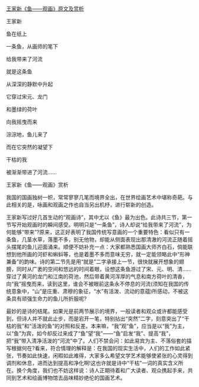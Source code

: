 [王家新《鱼——观画》原文及赏析](https://www.vrrw.net/wx/10750.html)

王家新

鱼在纸上

一条鱼，从画师的笔下

给我带来了河流



就是这条鱼

从深深的静默中升起

它穿过宋元、龙门

和墨绿的荷叶

向我摇曳而来

淙淙地，鱼儿来了

而在它突然的凝望下

干枯的我

被渐渐带进了河流……



王家新《鱼——观画》赏析

我国的国画独树一帜，常常寥寥几笔而境界全出，在世界绘画艺术中堪称奇葩。与此相关的是，咏画和观画之作也自当另出机杼，进行崭新的创造。

王家新写过好几首生动的“观画诗”，其中尤以《鱼》最为出色。此诗共三节，第一节写开始观画时的瞬间感受。明明只是“一条鱼”，诗人却说“给我带来了河流”，为何能够“带来”?原来，这正好表明了我国传统写意画的一个重要特色：看似只有一条鱼，几茎水草，落墨不多，别无他物，却能从侧面表现出那清澈的河流正随着摇头摆尾的鱼儿迎面涌来。顺便不妨补充一点：大家都熟悉国画大师齐白石，倘能联想到他所画的河虾和蝌蚪等，也是着墨不多而意味无穷，就一定能领略此中“形神兼备”的韵味。诗的第二节先是用“就是”二字承接上一节，很快就展开想象的翅膀，同时从广袤的空间和悠远的时间着眼，设想这条鱼游过了宋、元、明、清……穿过了黄河的龙门和江南的荷池，然后带着黄河浑厚的气息和南方荷叶的清香，向“我”摇曳而来，读到这里，谁会不被眼前这条永不停息的河流(须知在我国的传统意象中，“山”是庄重、肃穆的象征，“水”有活泼、流动的意蕴)所感动，不被这条具有顽强生命力的鱼儿所折服呢?

最妙的是诗的结尾。如果光是前两节展示的境界，一般读者和观众或许都能感受到，但诗人并不就此止步，而是宕开一笔，特别拈出“突然”二字，刻意突出了“干枯的我”和“活泼的鱼”的对照和反差。本来嘛，“我”观“鱼”，应当是以“我”为主，以“鱼”为宾，如今却反过来成了“鱼”望“我”——“鱼”启发“我”、提高“我”，把“我”带入清净活泼的“河流”中了。人们不禁会问：如此易宾为主、不落俗套的描写根据何在?看来，符合情理的解释是：在我国的现实生活中，人们的工作如此紧张，节奏如此快速，闲暇如此难得，大家多么希望文学艺术能够使紧张的心灵得到调剂和休息，进而达到提高和净化啊!这也许就是诗中“干枯”一词的真实含义所在。换个角度，我们也不妨这样说：诗人正期待着和广大读者、观众携起手来，共同到艺术和绘画博物馆去品味精妙绝伦的国画艺术。

